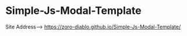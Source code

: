# Simple-Js-Modal-Template

Site Address--> https://zoro-diablo.github.io/Simple-Js-Modal-Template/
